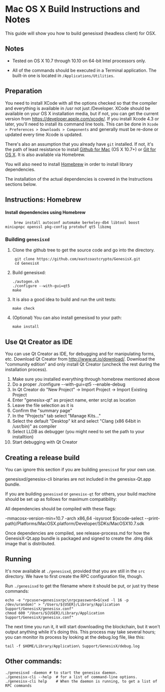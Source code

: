 Mac OS X Build Instructions and Notes
====================================
This guide will show you how to build genesisxd (headless client) for OSX.

Notes
-----

* Tested on OS X 10.7 through 10.10 on 64-bit Intel processors only.

* All of the commands should be executed in a Terminal application. The
built-in one is located in `/Applications/Utilities`.

Preparation
-----------

You need to install XCode with all the options checked so that the compiler
and everything is available in /usr not just /Developer. XCode should be
available on your OS X installation media, but if not, you can get the
current version from https://developer.apple.com/xcode/. If you install
Xcode 4.3 or later, you'll need to install its command line tools. This can
be done in `Xcode > Preferences > Downloads > Components` and generally must
be re-done or updated every time Xcode is updated.

There's also an assumption that you already have `git` installed. If
not, it's the path of least resistance to install [Github for Mac](https://mac.github.com/)
(OS X 10.7+) or
[Git for OS X](https://code.google.com/p/git-osx-installer/). It is also
available via Homebrew.

You will also need to install [Homebrew](http://brew.sh) in order to install library
dependencies.

The installation of the actual dependencies is covered in the Instructions
sections below.

Instructions: Homebrew
----------------------

#### Install dependencies using Homebrew

        brew install autoconf automake berkeley-db4 libtool boost miniupnpc openssl pkg-config protobuf qt5 libzmq

### Building `genesisxd`

1. Clone the github tree to get the source code and go into the directory.

        git clone https://github.com/eastcoastcrypto/GenesisX.git
        cd GenesisX

2.  Build genesisxd:

        ./autogen.sh
        ./configure --with-gui=qt5
        make

3.  It is also a good idea to build and run the unit tests:

        make check

4.  (Optional) You can also install genesisxd to your path:

        make install

Use Qt Creator as IDE
------------------------
You can use Qt Creator as IDE, for debugging and for manipulating forms, etc.
Download Qt Creator from http://www.qt.io/download/. Download the "community edition" and only install Qt Creator (uncheck the rest during the installation process).

1. Make sure you installed everything through homebrew mentioned above
2. Do a proper ./configure --with-gui=qt5 --enable-debug
3. In Qt Creator do "New Project" -> Import Project -> Import Existing Project
4. Enter "genesisx-qt" as project name, enter src/qt as location
5. Leave the file selection as it is
6. Confirm the "summary page"
7. In the "Projects" tab select "Manage Kits..."
8. Select the default "Desktop" kit and select "Clang (x86 64bit in /usr/bin)" as compiler
9. Select LLDB as debugger (you might need to set the path to your installtion)
10. Start debugging with Qt Creator

Creating a release build
------------------------
You can ignore this section if you are building `genesisxd` for your own use.

genesisxd/genesisx-cli binaries are not included in the genesisx-Qt.app bundle.

If you are building `genesisxd` or `genesisx-qt` for others, your build machine should be set up
as follows for maximum compatibility:

All dependencies should be compiled with these flags:

 -mmacosx-version-min=10.7
 -arch x86_64
 -isysroot $(xcode-select --print-path)/Platforms/MacOSX.platform/Developer/SDKs/MacOSX10.7.sdk

Once dependencies are compiled, see release-process.md for how the GenesisX-Qt.app
bundle is packaged and signed to create the .dmg disk image that is distributed.

Running
-------

It's now available at `./genesisxd`, provided that you are still in the `src`
directory. We have to first create the RPC configuration file, though.

Run `./genesisxd` to get the filename where it should be put, or just try these
commands:

    echo -e "rpcuser=genesisxrpc\nrpcpassword=$(xxd -l 16 -p /dev/urandom)" > "/Users/${USER}/Library/Application Support/GenesisX/genesisx.conf"
    chmod 600 "/Users/${USER}/Library/Application Support/GenesisX/genesisx.conf"

The next time you run it, it will start downloading the blockchain, but it won't
output anything while it's doing this. This process may take several hours;
you can monitor its process by looking at the debug.log file, like this:

    tail -f $HOME/Library/Application\ Support/GenesisX/debug.log

Other commands:
-------

    ./genesisxd -daemon # to start the genesisx daemon.
    ./genesisx-cli --help  # for a list of command-line options.
    ./genesisx-cli help    # When the daemon is running, to get a list of RPC commands

